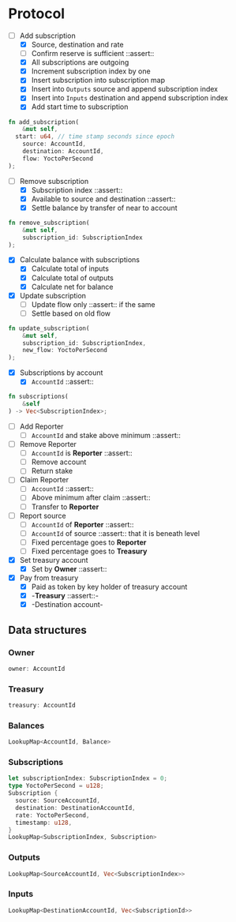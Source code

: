 # Protocol
- [ ] Add subscription
	- [x] Source, destination and rate
	- [ ] Confirm reserve is sufficient ::assert::
	- [x] All subscriptions are outgoing
	- [x] Increment subscription index by one
	- [x] Insert subscription into subscription map
	- [x] Insert into `Outputs` source and append subscription index
	- [x] Insert into `Inputs` destination and append subscription index
	- [x] Add start time to subscription
	
```rust
fn add_subscription(
	&mut self,
  start: u64, // time stamp seconds since epoch
	source: AccountId, 
	destination: AccountId, 
	flow: YoctoPerSecond
);
```

- [ ] Remove subscription
	- [x] Subscription index ::assert::
	- [x] Available to source and destination ::assert:: 
	- [x] Settle balance by transfer of near to account

```rust
fn remove_subscription(
	&mut self, 
	subscription_id: SubscriptionIndex
);
```

- [x] Calculate balance with subscriptions
	- [x] Calculate total of inputs
	- [x] Calculate total of outputs
	- [x] Calculate net for balance
- [x] Update subscription
	- [ ] Update flow only ::assert:: if the same
	- [ ] Settle based on old flow

```rust
fn update_subscription(
	&mut self, 
	subscription_id: SubscriptionIndex,
	new_flow: YoctoPerSecond
);
```

- [x] Subscriptions by account
	- [x] `AccountId` ::assert::

```rust
fn subscriptions(
	&self
) -> Vec<SubscriptionIndex>;
```

- [ ] Add Reporter
	- [ ] `AccountId` and stake above minimum ::assert::
- [ ] Remove Reporter
	- [ ] `AccountId` is **Reporter** ::assert::
	- [ ] Remove account 
	- [ ] Return stake
- [ ] Claim Reporter
	- [ ] `AccountId` ::assert::
	- [ ] Above minimum after claim ::assert::
	- [ ] Transfer to **Reporter**
- [ ] Report source
	- [ ] `AccountId` of **Reporter** ::assert::
	- [ ] `AccountId` of source ::assert:: that it is beneath level
	- [ ] Fixed percentage goes to **Reporter**
	- [ ] Fixed percentage goes to **Treasury**
- [x] Set treasury account
	- [x] Set by **Owner** ::assert::
- [x] Pay from treasury
	- [x] Paid as token by key holder of treasury account
	- [x] -**Treasury** ::assert::-
	- [x] -Destination account-
	
## Data structures
### Owner
```rust
owner: AccountId
```

### Treasury
```rust
treasury: AccountId
```

### Balances
```rust
LookupMap<AccountId, Balance>
```

### Subscriptions
```rust
let subscriptionIndex: SubscriptionIndex = 0;
type YoctoPerSecond = u128;
Subscription {
  source: SourceAccountId,
  destination: DestinationAccountId,
  rate: YoctoPerSecond,
  timestamp: u128,
}
LookupMap<SubscriptionIndex, Subscription> 
```

### Outputs
```rust
LookupMap<SourceAccountId, Vec<SubscriptionIndex>>
```

### Inputs
```rust
LookupMap<DestinationAccountId, Vec<SubscriptionId>>
```

